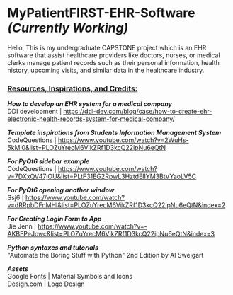 # MyPatientFIRST-EHR-Software _(Currently Working)_

Hello, This is my undergraduate CAPSTONE project which is an EHR software that assist healthcare providers like doctors, nurses, or medical clerks manage patient records such as their personal information, health history, upcoming visits, and similar data in the healthcare industry.

### <ins> **Resources, Inspirations, and Credits:** </ins>

**_How to develop an EHR system for a medical company_** <br>
DDI development | https://ddi-dev.com/blog/case/how-to-create-ehr-electronic-health-records-system-for-medical-company/ <br>

**_Template inspirations from Students Information Management System_** <br>
CodeQuestions | https://www.youtube.com/watch?v=2WuHs-5kMl0&list=PLOZuYrecM6VikZRf1D3kcQ22ipNu6eQtN <br>

**_For PyQt6 sidebar example_** <br>
CodeQuestions | https://www.youtube.com/watch?v=7DXxQV47jOU&list=PLtF31EG2RpwL3HztdElIYM3BtVYaoLV5C <br>

**_For PyQt6 opening another window_** <br>
Ssj6 | https://www.youtube.com/watch?v=dRRpbDFnMHI&list=PLOZuYrecM6VikZRf1D3kcQ22ipNu6eQtN&index=2 <br>

**_For Creating Login Form to App_** <br>
Jie Jenn | [https://www.youtube.com/watch?v=-AKBFPeJowc&list=PLOZuYrecM6VikZRf1D3kcQ22ipNu6eQtN&index=3 ](https://www.youtube.com/watch?v=pV8wRgHqmaQ&list=PLOZuYrecM6VikZRf1D3kcQ22ipNu6eQtN&index=4)<br>

**_Python syntaxes and tutorials_** <br>
"Automate the Boring Stuff with Python" 2nd Edition by Al Sweigart <br>

**_Assets_** <br>
Google Fonts | Material Symbols and Icons <br>
Design.com | Logo Design <br>
